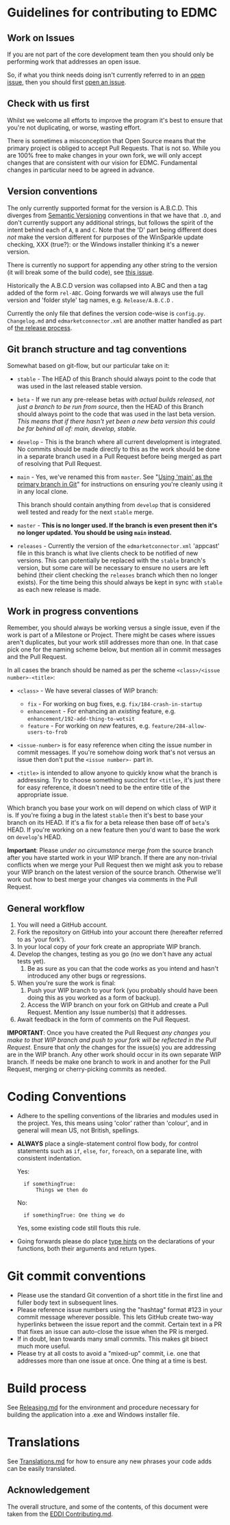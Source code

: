 Guidelines for contributing to EDMC
===

Work on Issues
---
If you are not part of the core development team then you should only be performing work that addresses an open issue.

So, if what you think needs doing isn't currently referred to in an [open issue](https://github.com/EDCD/EDMarketConnector/issues), then you should first [open an issue](https://github.com/EDCD/EDMarketConnector/issues/new/choose).

Check with us first
---
Whilst we welcome all efforts to improve the program it's best to ensure that you're not duplicating, or worse,
wasting effort.

There is sometimes a misconception that Open Source means that the primary project is obliged to accept Pull Requests.
That is not so. While you are 100% free to make changes in your own fork, we will only accept changes that are
consistent with our vision for EDMC. Fundamental changes in particular need to be agreed in advance.

Version conventions
---
The only currently supported format for the version is A.B.C.D.  This diverges from [Semantic Versioning](https://semver.org/)
conventions in that we have that `.D`, and don't currently support any additional strings, but follows the spirit of
the intent behind each of `A`, `B` and `C`.  Note that the 'D' part being different does *not* make the version
different for purposes of the WinSparkle update checking, XXX (true?): or the Windows installer thinking it's a
newer version.

There is currently no support for appending any other string to the version (it will break some of the build
code), see [this issue](https://github.com/EDCD/EDMarketConnector/issues/534).

Historically the A.B.C.D version was collapsed into A.BC and then a tag added of the form `rel-ABC`.  Going
forwards we will always use the full version and 'folder style' tag names, e.g. `Release/A.B.C.D` .

Currently the only file that defines the version code-wise is `config.py`.  `Changelog.md` and `edmarketconnector.xml`
are another matter handled as part of [the release process](https://github.com/EDCD/EDMarketConnector/blob/main/docs/Releasing.md#distribution).

Git branch structure and tag conventions
---
Somewhat based on git-flow, but our particular take on it:

* `stable` - The HEAD of this Branch should always point to the code that was used in the last released stable version.

* `beta` - If we run any pre-release betas *with actual builds released, not
  just a branch to be run from source*, then the HEAD of this Branch should
  always point to the code that was used in the last beta version. *This means
  that if there hasn't yet been a new beta version this could be far behind
  all of: main, develop, stable.*

* `develop` - This is the branch where all current development is integrated.  No commits should be made directly
  to this as the work should be done in a separate branch used in a Pull Request before being merged as part of
  resolving that Pull Request.

* `main` - Yes, we've renamed this from `master`.  See
 "[Using 'main' as the primary branch in Git](https://github.com/EDCD/EDMarketConnector/wiki/Git-Using-Main-Branch)"
  for instructions on ensuring you're cleanly using it in any local clone.
 
    This branch should contain anything from `develop` that is considered well
     tested and ready for the next `stable` merge.

* `master` - **This is no longer used.  If the branch is even present then it's no longer updated.  You should be using `main` instead.**

* `releases` - Currently the version of the `edmarketconnector.xml` 'appcast' file in this branch is what live
clients check to be notified of new versions.  This can potentially be replaced with the `stable` branch's version,
but some care will be necessary to ensure no users are left behind (their client checking the `releases` branch which
then no longer exists).  For the time being this should always be kept in sync with `stable` as each new release is
made.

Work in progress conventions
---
Remember, you should always be working versus a single issue, even if the work is part of a Milestone or Project. 
There might be cases where issues aren't duplicates, but your work still addresses more than one.  In that case
pick one for the naming scheme below, but mention all in commit messages and the Pull Request.

In all cases the branch should be named as per the scheme `<class>/<issue number>-<title>`:
* `<class>` - We have several classes of WIP branch:
  * `fix` - For working on bug fixes, e.g. `fix/184-crash-in-startup`
  * `enhancement` - For enhancing an *existing* feature, e.g. `enhancement/192-add-thing-to-wotsit`
  * `feature` - For working on *new* features, e.g. `feature/284-allow-users-to-frob`

* `<issue-number>` is for easy reference when citing the issue number in commit messages.  If you're somehow doing
  work that's not versus an issue then don't put the `<issue number>-` part in.
* `<title>` is intended to allow anyone to quickly know what the branch is addressing.  Try to choose something
   succinct for `<title>`, it's just there for easy reference, it doesn't need to be the entire title of
   the appropriate issue.

Which branch you base your work on will depend on which class of WIP it is.  If you're fixing a bug in the latest
`stable` then it's best to base your branch on its HEAD.  If it's a fix for a beta release then base off of `beta`'s
HEAD.  If you're working on a new feature then you'd want to base the work on `develop`'s HEAD.

**Important**: Please *under no circumstance* merge *from* the source branch after you have started work in
your WIP branch.  If there are any non-trivial conflicts when we merge your Pull Request then we might ask you
to rebase your WIP branch on the latest version of the source branch.  Otherwise we'll work out how to best
merge your changes via comments in the Pull Request.

General workflow
---

1. You will need a GitHub account.
1. Fork the repository on GitHub into your account there (hereafter referred to as 'your fork').
1. In your local copy of *your* fork create an appropriate WIP branch.
1. Develop the changes, testing as you go (no we don't have any actual tests yet).
    1. Be as sure as you can that the code works as you intend and hasn't introduced any other bugs or regressions.
1. When you're sure the work is final:
    1. Push your WIP branch to your fork (you probably should have been doing this as you worked as a form of backup).
    1. Access the WIP branch on your fork on GitHub and create a Pull Request.  Mention any Issue number(s) that it
    addresses.
1. Await feedback in the form of comments on the Pull Request.

**IMPORTANT**: Once you have created the Pull Request *any changes you make to that WIP branch and push to your fork
will be reflected in the Pull Request*.  Ensure that *only* the changes for the issue(s) you are addressing are in
the WIP branch.  Any other work should occur in its own separate WIP branch.  If needs be make one branch to work in
and another for the Pull Request, merging or cherry-picking commits as needed.

Coding Conventions
===
* Adhere to the spelling conventions of the libraries and modules used in the project.  Yes, this means using 'color'
  rather than 'colour', and in general will mean US, not British, spellings.
* **ALWAYS** place a single-statement control flow body, for control statements such as `if`, `else`, `for`, `foreach`,
  on a separate line, with consistent indentation.
  
  Yes:
  
        if somethingTrue:
            Things we then do
  
  No:
   
        if somethingTrue: One thing we do
  
  Yes, some existing code still flouts this rule.
  
* Going forwards please do place [type hints](https://docs.python.org/3/library/typing.html) on the declarations of your functions, both their arguments and return
  types.
  
Git commit conventions
===
* Please use the standard Git convention of a short title in the first line and fuller body text in subsequent lines.
* Please reference issue numbers using the "hashtag" format #123 in your commit message wherever possible.
  This lets GitHub create two-way hyperlinks between the issue report and the commit.
  Certain text in a PR that fixes an issue can auto-close the issue when the PR is merged.
* If in doubt, lean towards many small commits. This makes git bisect much more useful.
* Please try at all costs to avoid a "mixed-up" commit, i.e. one that addresses more than one issue at once.
  One thing at a time is best.

Build process
===
See [Releasing.md](docs/Releasing.md) for the environment and procedure necessary for building the application into
a .exe and Windows installer file.

Translations
===
See [Translations.md](docs/Translations.md) for how to ensure any new phrases your code adds can be easily
translated.

Acknowledgement
---
The overall structure, and some of the contents, of this document were taken from the [EDDI Contributing.md](https://github.com/EDCD/EDDI/blob/develop/docs/Contributing.md).
